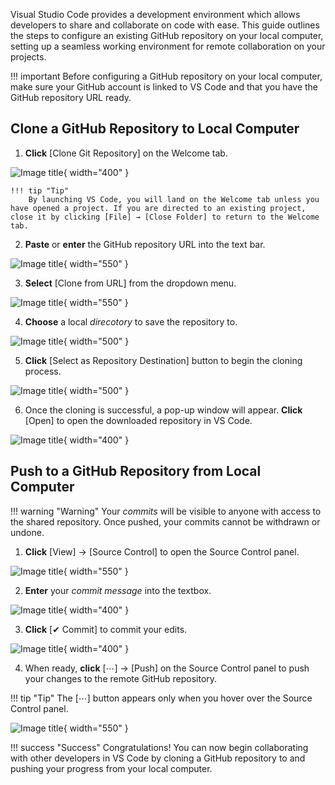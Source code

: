 Visual Studio Code provides a development environment which allows developers to share and collaborate on code with ease. This guide outlines the steps to configure an existing GitHub repository on your local computer, setting up a seamless working environment for remote collaboration on your projects.

!!! important
    Before configuring a GitHub repository on your local computer, make sure your GitHub account is linked to VS Code and that you have the GitHub repository URL ready.


## Clone a GitHub Repository to Local Computer

1. **Click** [Clone Git Repository] on the Welcome tab.

![Image title](Assets/img1.1.gif){ width="400" }

    !!! tip "Tip"
        By launching VS Code, you will land on the Welcome tab unless you have opened a project. If you are directed to an existing project, close it by clicking [File] → [Close Folder] to return to the Welcome tab.

2. **Paste** or **enter** the GitHub repository URL into the text bar.

![Image title](Assets/img1.2.gif){ width="550" }

3. **Select** [Clone from URL] from the dropdown menu.

![Image title](Assets/img1.3.gif){ width="550" }

4. **Choose** a local <i>direcotory</i> to save the repository to.

![Image title](Assets/img1.4.gif){ width="500" }

5. **Click** [Select as Repository Destination] button to begin the cloning process.

![Image title](Assets/img1.5.gif){ width="500" }

6. Once the cloning is successful, a pop-up window will appear. **Click** [Open] to open the downloaded repository in VS Code.

![Image title](Assets/img1.6.gif){ width="400" }


## Push to a GitHub Repository from Local Computer

!!! warning "Warning"
    Your <i>commits</i> will be visible to anyone with access to the shared repository. Once pushed, your commits cannot be withdrawn or undone.

1. **Click** [View] → [Source Control] to open the Source Control panel.

![Image title](Assets/img1.7.gif){ width="550" }

2. **Enter** your <i>commit message</i> into the textbox. 

![Image title](Assets/img1.8.gif){ width="400" }

3. **Click** [✔ Commit] to commit your edits.

![Image title](Assets/img1.9.gif){ width="400" }

4. When ready, **click** [⋯] → [Push] on the Source Control panel to push your changes to the remote GitHub repository.

!!! tip "Tip"
    The [⋯] button appears only when you hover over the Source Control panel.

![Image title](Assets/img1.10.gif){ width="550" }

!!! success "Success"
    Congratulations! You can now begin collaborating with other developers in VS Code by cloning a GitHub repository to and pushing your progress from your local computer.